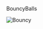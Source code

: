 BouncyBalls

![Bouncy](https://user-images.githubusercontent.com/63661281/131049471-9748b92d-fa78-4cb0-83ec-cefcaf96f975.png)
